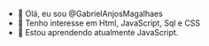 - 👋 Olá, eu sou @GabrielAnjosMagalhaes
- 👀 Tenho interesse em Html, JavaScript, Sql e CSS 
- 🌱 Estou aprendendo atualmente JavaScript.
<!---
GabrielAnjosMagalhaes/GabrielAnjosMagalhaes is a ✨ special ✨ repository because its `README.md` (this file) appears on your GitHub profile.
You can click the Preview link to take a look at your changes.
--->
